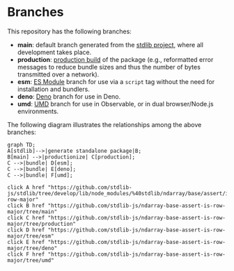 <!--

@license Apache-2.0

Copyright (c) 2022 The Stdlib Authors.

Licensed under the Apache License, Version 2.0 (the "License");
you may not use this file except in compliance with the License.
You may obtain a copy of the License at

    http://www.apache.org/licenses/LICENSE-2.0

Unless required by applicable law or agreed to in writing, software
distributed under the License is distributed on an "AS IS" BASIS,
WITHOUT WARRANTIES OR CONDITIONS OF ANY KIND, either express or implied.
See the License for the specific language governing permissions and
limitations under the License.

-->

# Branches

This repository has the following branches:

-   **main**: default branch generated from the [stdlib project][stdlib-url], where all development takes place.
-   **production**: [production build][production-url] of the package (e.g., reformatted error messages to reduce bundle sizes and thus the number of bytes transmitted over a network).
-   **esm**: [ES Module][esm-url] branch for use via a `script` tag without the need for installation and bundlers.
-   **deno**: [Deno][deno-url] branch for use in Deno.
-   **umd**: [UMD][umd-url] branch for use in Observable, or in dual browser/Node.js environments.

The following diagram illustrates the relationships among the above branches:

```mermaid
graph TD;
A[stdlib]-->|generate standalone package|B;
B[main] -->|productionize| C[production];
C -->|bundle| D[esm];
C -->|bundle| E[deno];
C -->|bundle| F[umd];

click A href "https://github.com/stdlib-js/stdlib/tree/develop/lib/node_modules/%40stdlib/ndarray/base/assert/is-row-major"
click B href "https://github.com/stdlib-js/ndarray-base-assert-is-row-major/tree/main"
click C href "https://github.com/stdlib-js/ndarray-base-assert-is-row-major/tree/production"
click D href "https://github.com/stdlib-js/ndarray-base-assert-is-row-major/tree/esm"
click E href "https://github.com/stdlib-js/ndarray-base-assert-is-row-major/tree/deno"
click F href "https://github.com/stdlib-js/ndarray-base-assert-is-row-major/tree/umd"
```

[stdlib-url]: https://github.com/stdlib-js/stdlib/tree/develop/lib/node_modules/%40stdlib/ndarray/base/assert/is-row-major
[production-url]: https://github.com/stdlib-js/ndarray-base-assert-is-row-major/tree/production
[deno-url]: https://github.com/stdlib-js/ndarray-base-assert-is-row-major/tree/deno
[umd-url]: https://github.com/stdlib-js/ndarray-base-assert-is-row-major/tree/umd
[esm-url]: https://github.com/stdlib-js/ndarray-base-assert-is-row-major/tree/esm
